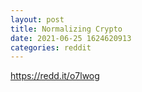 ```yaml
--- 
layout: post 
title: Normalizing Crypto 
date: 2021-06-25 1624620913 
categories: reddit 
--- 
```

https://redd.it/o7lwog